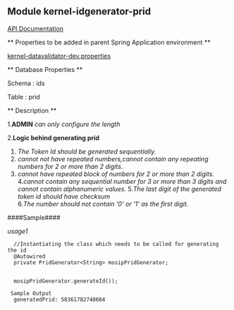 ## Module kernel-idgenerator-prid

[API Documentation](doc/index.html)



** Properties to be added in parent Spring Application environment **

[kernel-datavalidator-dev.properties](../../config/kernel-datavalidator-dev.properties)




** Database Properties **

Schema : ids

Table : prid

** Description **

1.**ADMIN** _can only configure the length_ 

2.**Logic behind generating prid**
  1. _The Token Id should be generated sequentially._
  2. _cannot not have repeated numbers,cannot contain any repeating numbers for 2 or more than 2 digits._
  3. _cannot have repeated block of numbers for 2 or more than 2 digits._ 
  4._cannot contain any sequential number for 3 or more than 3 digits and cannot contain alphanumeric values._
  5._The last digit of the generated token id should have checksum_  
  6._The number should not contain '0' or '1' as the first digit._
  
####Sample####
   
   _usage1_
    
	
	  
	 
	  //Instantiating the class which needs to be called for generating the id  
	  @Autowired
	  private PridGenerator<String> mosipPridGenerator;
	

	  mosipPridGenerator.generateId());
	  
	 Sample Output
	  generatedPrid: 58361782748604
	
   
   








